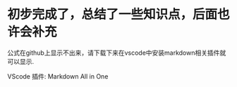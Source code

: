 # 初步完成了，总结了一些知识点，后面也许会补充 

公式在github上显示不出来，请下载下来在vscode中安装markdown相关插件就可以显示.

VScode 插件: Markdown All in One
 
